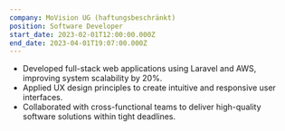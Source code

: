 ```yaml
---
company: MoVision UG (haftungsbeschränkt)
position: Software Developer
start_date: 2023-02-01T12:00:00.000Z
end_date: 2023-04-01T19:07:00.000Z
---
```

* Developed full-stack web applications using Laravel and AWS, improving system
  scalability by 20%.
* Applied UX design principles to create intuitive and responsive user interfaces.
* Collaborated with cross-functional teams to deliver high-quality software solutions within
  tight deadlines.
